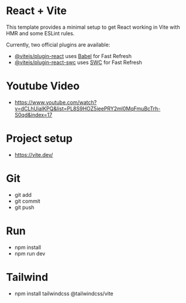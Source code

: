 # React + Vite

This template provides a minimal setup to get React working in Vite with HMR and some ESLint rules.

Currently, two official plugins are available:

- [@vitejs/plugin-react](https://github.com/vitejs/vite-plugin-react/blob/main/packages/plugin-react/README.md) uses [Babel](https://babeljs.io/) for Fast Refresh
- [@vitejs/plugin-react-swc](https://github.com/vitejs/vite-plugin-react-swc) uses [SWC](https://swc.rs/) for Fast Refresh

# Youtube Video

- https://www.youtube.com/watch?v=dCLhUialKPQ&list=PL8S9HOZ5ieePRY2ml0MqFmuBcTrh-S0qd&index=17

# Project setup

- https://vite.dev/

# Git

- git add
- git commit
- git push

# Run

- npm install
- npm run dev

# Tailwind

- npm install tailwindcss @tailwindcss/vite
